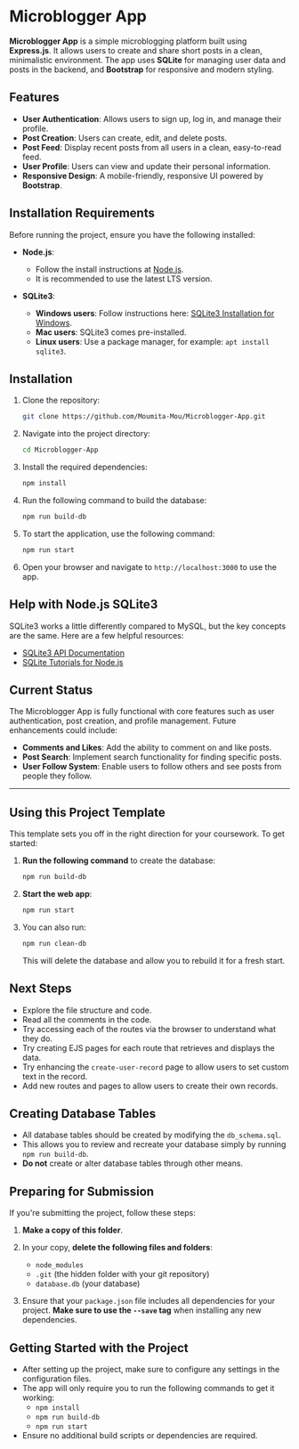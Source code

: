 # Microblogger App

**Microblogger App** is a simple microblogging platform built using **Express.js**. It allows users to create and share short posts in a clean, minimalistic environment. The app uses **SQLite** for managing user data and posts in the backend, and **Bootstrap** for responsive and modern styling.

## Features

- **User Authentication**: Allows users to sign up, log in, and manage their profile.
- **Post Creation**: Users can create, edit, and delete posts.
- **Post Feed**: Display recent posts from all users in a clean, easy-to-read feed.
- **User Profile**: Users can view and update their personal information.
- **Responsive Design**: A mobile-friendly, responsive UI powered by **Bootstrap**.

## Installation Requirements

Before running the project, ensure you have the following installed:

- **Node.js**:
  - Follow the install instructions at [Node.js](https://nodejs.org/en/).
  - It is recommended to use the latest LTS version.
  
- **SQLite3**:
  - **Windows users**: Follow instructions here: [SQLite3 Installation for Windows](https://www.sqlitetutorial.net/download-install-sqlite/).
  - **Mac users**: SQLite3 comes pre-installed.
  - **Linux users**: Use a package manager, for example: `apt install sqlite3`.

## Installation

1. Clone the repository:

   ```bash
   git clone https://github.com/Moumita-Mou/Microblogger-App.git
   ```

2. Navigate into the project directory:

   ```bash
   cd Microblogger-App
   ```

3. Install the required dependencies:

   ```bash
   npm install
   ```

4. Run the following command to build the database:

   ```bash
   npm run build-db
   ```

5. To start the application, use the following command:

   ```bash
   npm run start
   ```

6. Open your browser and navigate to `http://localhost:3000` to use the app.

## Help with Node.js SQLite3

SQLite3 works a little differently compared to MySQL, but the key concepts are the same. Here are a few helpful resources:

- [SQLite3 API Documentation](https://github.com/TryGhost/node-sqlite3/wiki/API)
- [SQLite Tutorials for Node.js](https://www.sqlitetutorial.net/sqlite-nodejs/)


## Current Status

The Microblogger App is fully functional with core features such as user authentication, post creation, and profile management. Future enhancements could include:

- **Comments and Likes**: Add the ability to comment on and like posts.
- **Post Search**: Implement search functionality for finding specific posts.
- **User Follow System**: Enable users to follow others and see posts from people they follow.

--------------------------------------------------------------

## Using this Project Template

This template sets you off in the right direction for your coursework. To get started:

1. **Run the following command** to create the database:

   ```bash
   npm run build-db
   ```

2. **Start the web app**:

   ```bash
   npm run start
   ```

3. You can also run:

   ```bash
   npm run clean-db
   ```

   This will delete the database and allow you to rebuild it for a fresh start.

## Next Steps

- Explore the file structure and code.
- Read all the comments in the code.
- Try accessing each of the routes via the browser to understand what they do.
- Try creating EJS pages for each route that retrieves and displays the data.
- Try enhancing the `create-user-record` page to allow users to set custom text in the record.
- Add new routes and pages to allow users to create their own records.

## Creating Database Tables

- All database tables should be created by modifying the `db_schema.sql`.
- This allows you to review and recreate your database simply by running `npm run build-db`.
- **Do not** create or alter database tables through other means.

## Preparing for Submission

If you're submitting the project, follow these steps:

1. **Make a copy of this folder**.
2. In your copy, **delete the following files and folders**:
    - `node_modules`
    - `.git` (the hidden folder with your git repository)
    - `database.db` (your database)

3. Ensure that your `package.json` file includes all dependencies for your project. **Make sure to use the `--save` tag** when installing any new dependencies.

## Getting Started with the Project

- After setting up the project, make sure to configure any settings in the configuration files.
- The app will only require you to run the following commands to get it working:
  - `npm install`
  - `npm run build-db`
  - `npm run start`
- Ensure no additional build scripts or dependencies are required.

